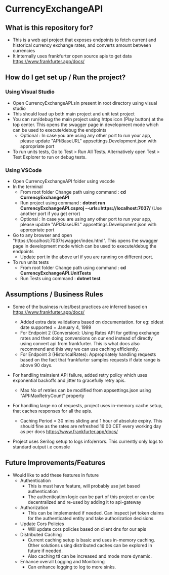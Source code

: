 # CurrencyExchangeAPI

## What is this repository for? 

- This is a web api project that exposes endpoints to fetch current and historical currency exchange rates, and converts amount between currencies 
- It internally uses frankfurter open source apis to get data https://www.frankfurter.app/docs/

## How do I get set up / Run the project? 

### Using Visual Studio
- Open CurrencyExchangeAPI.sln present in root directory using visual studio 
- This should load up both main project and unit test project
- You can run/debug the main project using https icon (Play button) at the top center. This opens the swagger page in development mode which can be used to execute/debug the endpoints
	- Optional : In case you are using any other port to run your app, please update "API:BaseURL" appsettings.Development.json with appropriate port
- To run units tests, Go to Test > Run All Tests. Alternatively open Test > Test Explorer to run or debug tests.

### Using VSCode
- Open CurrencyExchangeAPI folder using vscode
- In the terminal
	- From root folder Change path using command : **cd CurrencyExchangeAPI**
	- Run project using command : **dotnet run CurrencyExchangeAPI.csproj --urls=https://localhost:7037/**  (Use another port if you get error)
	- Optional : In case you are using any other port to run your app, please update "API:BaseURL" appsettings.Development.json with appropriate port
- Go to any browser and open "https://localhost:7037/swagger/index.html". This opens the swagger page in development mode which can be used to execute/debug the endpoints
	- Update port in the above url if you are running on different port.
- To run units tests
	- From root folder Change path using command : **cd CurrencyExchangeAPI.UnitTests**  
	- Run Tests uing command :  **dotnet test**  


## Assumptions / Business Rules
 - Some of the business rules/best practices are inferred based on https://www.frankfurter.app/docs/
	- Added extra date validations based on documentation. for eg: oldest date supported = January 4, 1999
	- For Endpoint 2 (Conversion): Using Rates API for getting exchange rates and then doing conversions on our end instead of directly using convert api from frankfurter. This is what docs also recommend and this way we can use caching efficiently.
	- For Endpoint 3 (HistoricalRates): Appropriately handling requests based on the fact that frankfurter samples requests if date range is above 90 days.

- For handling trainsient API failure, added retry policy which uses exponential backoffs and jitter to gracefully retry apis.
	- Max No of retries can be modified from appsettings.json using "API:MaxRetryCount" property

- For handling large no of requests, project uses in-memory cache setup, that caches responses for all the apis.
	- Caching Period = 30 mins sliding and 1 hour of absolute expiry. This should fine as the rates are refreshed 16:00 CET every working day as per docs https://www.frankfurter.app/docs/ 

- Project uses Serilog setup to logs info/errors. This currently only logs to standard output i.e console

## Future Improvements/Features
 - Would like to add these features in future
	- Authentication
		- This is must have feature, will probably use jwt based authentication
		- The authentication logic can be part of this project or can be decentralized and re-used by adding it to api-gateway
    - Authorization
		- This can be implemented if needed. Can inspect jwt token claims for the authenticated entity and take authorization decisions
    - Update Cors Policies
		- Will update cors policies based on client dns for our apis
	- Distributed Caching 
		- Current caching setup is basic and uses in-memory caching. Other solutions using distributed caches can be explored in future if needed.
		- Also caching ttl can be increased and mode more dynamic.
	- Enhance overall Logging and Monitoring
		- Can enhance logging to log to more sinks.
